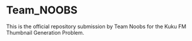 # Team_NOOBS
This is the official repository submission by Team Noobs for the Kuku FM Thumbnail Generation Problem.
